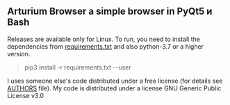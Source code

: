 ## Arturium Browser a simple browser in PyQt5 и Bash
Releases are available only for Linux.
To run, you need to install the dependencies from [requirements.txt](requirements.txt) and also python-3.7 or a higher version.
> pip3 install -r requirements.txt --user

I uses someone else's code distributed under a free license (for details see [AUTHORS](AUTHORS) file).
My code is distributed under a license GNU Generic Public License v3.0

#

